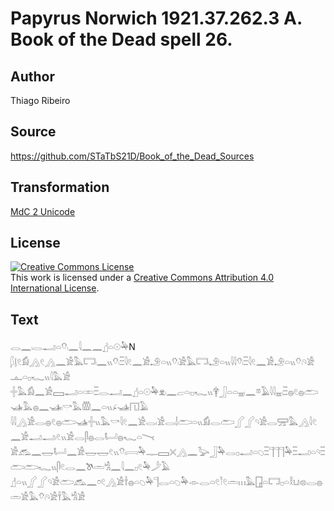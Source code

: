# Papyrus Norwich 1921.37.262.3 A. Book of the Dead spell 26.

## Author 

Thiago Ribeiro

## Source 

https://github.com/STaTbS21D/Book_of_the_Dead_Sources

## Transformation 

[MdC 2 Unicode](https://statbs21d.github.io/mdc2unicode.html)

## License 

<a rel="license" href="http://creativecommons.org/licenses/by/4.0/"><img alt="Creative Commons License" style="border-width:0" src="https://i.creativecommons.org/l/by/4.0/88x31.png" /></a><br />This work is licensed under a <a rel="license" href="http://creativecommons.org/licenses/by/4.0/">Creative Commons Attribution 4.0 International License</a>.

## Text 

<hiero><rubrum>𓂋𓈖𓏺𓂋𓂝𓏏𓄣𓏺𓈖𓇋𓈖𓈖</rubrum>𓊨𓏏𓇳𓅆N<br>
𓆄𓊤𓏲𓀁𓂻𓏲𓂻𓈖𓀀𓅓𓉐𓏺𓈖𓏭𓄣𓏺𓏫𓇋𓏲𓈖𓀀𓄂𓏏𓏭𓄣𓏺𓀀𓅓𓉐𓏺𓄂𓏏𓏭𓇋𓇋𓄣𓏺𓏫𓇋𓏲𓈖𓀀𓄂𓏏𓏭𓄣𓏺𓄹𓀀𓊵𓏏𓊪𓆑𓏭𓇋𓅓𓀀<br>
𓏶𓅓𓀁𓈖𓀀𓈙𓂝𓏏𓏒𓏫𓂋𓂝𓈖𓊨𓏏𓇳𓅆𓁷𓏺𓈖𓐞𓏏𓏺𓊪𓆑𓏭𓋁𓃀𓏏𓏏𓈇𓏺𓈖𓎼𓄿𓇋𓇋𓈇𓏺𓏫𓐍𓏲𓐍𓂧𓊛𓅓𓐍𓈖𓊛𓏺𓎡𓅓𓏃𓈖𓏏𓏭𓂊𓊛𓉔𓄿<br>
𓇋𓇋𓂻𓀀𓂋𓐍𓏲𓐍𓂧𓊛𓏶𓏭𓅓𓎡𓇋𓏲𓈖𓀀𓂋𓏺𓀀𓂋𓌃𓂧𓏏𓏭𓀁𓂋𓂧𓂾𓂾𓄹𓀀𓂋𓈝𓅓𓂻𓇋𓏲𓈖𓀀𓂝𓂝𓏺𓏲𓏭𓀀𓂋𓋴𓐍𓂋𓂡𓐍𓆑𓏏𓏱<br>
𓀀𓃹𓈖𓉿𓂡𓈖𓀀𓉿𓉿𓏲𓏭𓄣𓏺𓇯𓅆𓊃𓈙𓏴𓂻𓈖𓅬𓃀𓅆𓂋𓊪𓂝𓏏𓆇𓏫𓊹𓊹𓊹𓅆𓏫𓂝𓏏𓄹𓏫𓂧𓂧𓆑𓏭𓋴𓏲𓂋𓈖𓌗𓏛𓀜𓈖𓇋𓈖𓊪𓏲𓅆𓌳𓄿<br>
𓊨𓏏𓏭𓂾𓂾𓄹𓀀𓂧𓃹𓈖𓏌𓏲𓂻𓀀𓌂𓐍𓏏𓆇𓅆𓊹𓂋𓏏𓆇𓅆𓁹𓂋𓏏𓏲𓎘𓏲𓏛𓏥𓅓𓉗𓏏𓉐𓊪𓏏𓎛𓂓𓏺𓊖𓂋𓐍𓏛𓀀𓅓𓄣𓏺𓄹𓀀𓌂𓅓𓀜𓀀<br></hiero>